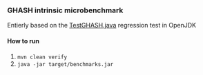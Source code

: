 ### GHASH intrinsic microbenchmark

Entierly based on the [TestGHASH.java](https://github.com/openjdk/jdk/blob/master/test/jdk/com/sun/crypto/provider/Cipher/AES/TestGHASH.java) regression test in OpenJDK

#### How to run
1. `mvn clean verify`
2. `java -jar target/benchmarks.jar`